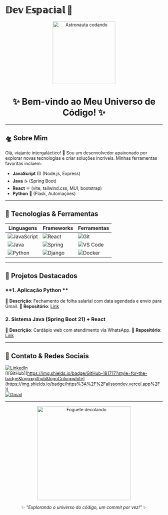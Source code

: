 # 𝔻𝕖𝕧 𝔼𝕤𝕡𝕒𝕔𝕚𝕒𝕝 🚀  

<div align="center">  
  <img src="https://media.giphy.com/media/3o7aCTPPm4OHfRLSH6/giphy.gif" width="200" alt="Astronauta codando">  
  <h1>✨ Bem-vindo ao Meu Universo de Código! ✨</h1>  
</div>  

---

## **🛸 Sobre Mim**  
Olá, viajante intergaláctico! 👋 Sou um desenvolvedor apaixonado por explorar novas tecnologias e criar soluções incríveis. Minhas ferramentas favoritas incluem:  

- **JavaScript** 🟨 (Node.js, Express)  
- **Java** ☕ (Spring Boot)  
- **React** ⚛️ (vite, tailwind.css, MUI, bootstrap)  
- **Python** 🐍 (Flask, Automações)  

---

## **🚀 Tecnologias & Ferramentas**  

| **Linguagens**       | **Frameworks**        | **Ferramentas**         |  
|----------------------|-----------------------|-------------------------|  
| ![JavaScript](https://img.shields.io/badge/JavaScript-F7DF1E?style=for-the-badge&logo=javascript&logoColor=black) | ![React](https://img.shields.io/badge/React-61DAFB?style=for-the-badge&logo=react&logoColor=black) | ![Git](https://img.shields.io/badge/Git-F05032?style=for-the-badge&logo=git&logoColor=white) |  
| ![Java](https://img.shields.io/badge/Java-007396?style=for-the-badge&logo=java&logoColor=white) | ![Spring](https://img.shields.io/badge/Spring-6DB33F?style=for-the-badge&logo=spring&logoColor=white) | ![VS Code](https://img.shields.io/badge/VS_Code-007ACC?style=for-the-badge&logo=visual-studio-code&logoColor=white) |  
| ![Python](https://img.shields.io/badge/Python-3776AB?style=for-the-badge&logo=python&logoColor=white) | ![Django](https://img.shields.io/badge/Django-092E20?style=for-the-badge&logo=django&logoColor=white) | ![Docker](https://img.shields.io/badge/Docker-2496ED?style=for-the-badge&logo=docker&logoColor=white) |  

---

## **🌌 Projetos Destacados**  

### **1. Aplicação Python **  
📌 **Descrição**: Fechamento de folha salarial com data agendada e envio para Gmail. 
🔗 **Repositório**: [Link](#)  

### **2. Sistema Java (Spring Boot 21) + React**  
📌 **Descrição**: Cardápio web com atendimento via WhatsApp.
🔗 **Repositório**: [Link](#)  

---

## **📡 Contato & Redes Sociais**  

[![LinkedIn](https://img.shields.io/badge/LinkedIn-0077B5?style=for-the-badge&logo=linkedin&logoColor=white)](https://www.linkedin.com/in/alisson-almeida-de-oliveira-3406bb347/)  
[![GitHub]([https://img.shields.io/badge/GitHub-181717?style=for-the-badge&logo=github&logoColor=white](https://img.shields.io/badge/https%3A%2F%2Falissondev.vercel.app%2F
))](https://https://alissondev.vercel.app/)  
[![Gmail](https://img.shields.io/badge/Gmail-D14836?style=for-the-badge&logo=gmail&logoColor=white)](almeidadeoliveiraalisson04@gmail.com)  

---

<div align="center">  
  <img src="https://media.giphy.com/media/LnUt9r8DZJf6U/giphy.gif" width="300" alt="Foguete decolando">  
  <p>✨ <em>"Explorando o universo do código, um commit por vez!"</em> ✨</p>  
</div>  
